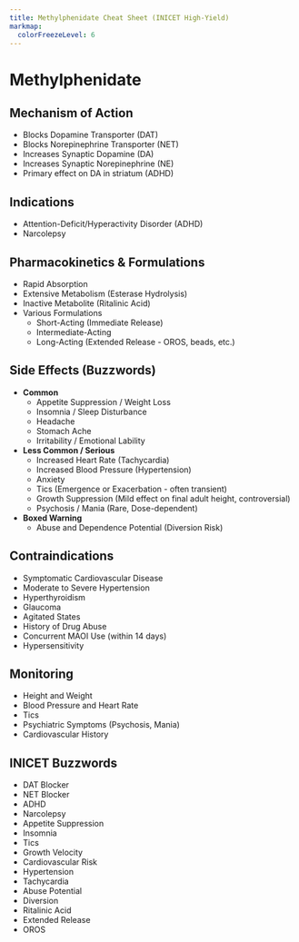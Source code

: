 ```yaml
---
title: Methylphenidate Cheat Sheet (INICET High-Yield)
markmap:
  colorFreezeLevel: 6
---
```


# Methylphenidate

## Mechanism of Action
- Blocks Dopamine Transporter (DAT)
- Blocks Norepinephrine Transporter (NET)
- Increases Synaptic Dopamine (DA)
- Increases Synaptic Norepinephrine (NE)
- Primary effect on DA in striatum (ADHD)

## Indications
- Attention-Deficit/Hyperactivity Disorder (ADHD)
- Narcolepsy

## Pharmacokinetics & Formulations
- Rapid Absorption
- Extensive Metabolism (Esterase Hydrolysis)
- Inactive Metabolite (Ritalinic Acid)
- Various Formulations
  - Short-Acting (Immediate Release)
  - Intermediate-Acting
  - Long-Acting (Extended Release - OROS, beads, etc.)

## Side Effects (Buzzwords)
- **Common**
  - Appetite Suppression / Weight Loss
  - Insomnia / Sleep Disturbance
  - Headache
  - Stomach Ache
  - Irritability / Emotional Lability
- **Less Common / Serious**
  - Increased Heart Rate (Tachycardia)
  - Increased Blood Pressure (Hypertension)
  - Anxiety
  - Tics (Emergence or Exacerbation - often transient)
  - Growth Suppression (Mild effect on final adult height, controversial)
  - Psychosis / Mania (Rare, Dose-dependent)
- **Boxed Warning**
  - Abuse and Dependence Potential (Diversion Risk)

## Contraindications
- Symptomatic Cardiovascular Disease
- Moderate to Severe Hypertension
- Hyperthyroidism
- Glaucoma
- Agitated States
- History of Drug Abuse
- Concurrent MAOI Use (within 14 days)
- Hypersensitivity

## Monitoring
- Height and Weight
- Blood Pressure and Heart Rate
- Tics
- Psychiatric Symptoms (Psychosis, Mania)
- Cardiovascular History

## INICET Buzzwords
- DAT Blocker
- NET Blocker
- ADHD
- Narcolepsy
- Appetite Suppression
- Insomnia
- Tics
- Growth Velocity
- Cardiovascular Risk
- Hypertension
- Tachycardia
- Abuse Potential
- Diversion
- Ritalinic Acid
- Extended Release
- OROS

